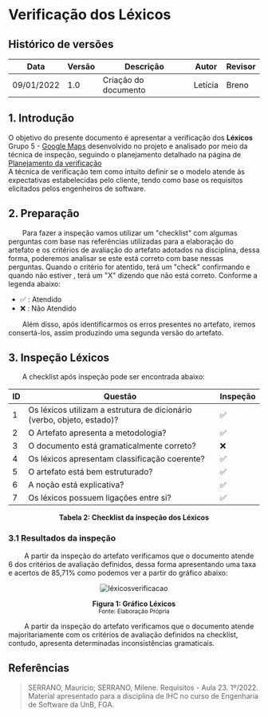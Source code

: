 # Verificação dos Léxicos

## Histórico de versões
| Data       | Versão | Descrição            | Autor                                         | Revisor                                      |
| ---------- | ------ | -------------------- | --------------------------------------------- | -------------------------------------------- |
| 09/01/2022 | 1.0    | Criação do documento | Letícia | Breno |
## 1. Introdução

O objetivo do presente documento é apresentar a verificação dos **Léxicos** Grupo 5 - [Google Maps](https://requisitos-de-software.github.io/2022.2-GoogleMaps/)  desenvolvido no projeto e analisado por meio da técnica de inspeção, seguindo o planejamento detalhado na página de [Planejamento da verificação](../planejamento.md)
<br>A técnica de verificação tem como intuito definir se o modelo atende às expectativas estabelecidas pelo cliente, tendo como base os requisitos elicitados pelos engenheiros de software.


## 2. Preparação

&emsp;&emsp;Para fazer a inspeção vamos utilizar um "checklist" com algumas perguntas com base nas referências utilizadas para a elaboração do artefato e os critérios de avaliação do artefato adotados na disciplina, dessa forma, poderemos analisar se este está correto com base nessas perguntas. Quando o critério for atentido, terá um "check" confirmando e quando não estiver , terá um "X" dizendo que não está correto. Conforme a legenda abaixo:

- ✅ : Atendido
- ❌ : Não Atendido

&emsp;&emsp;Além disso, após identificarmos os erros presentes no artefato, iremos consertá-los, assim produzindo uma segunda versão do artefato.

## 3. Inspeção Léxicos

&emsp;&emsp;A checklist após inspeção pode ser encontrada abaixo:

<center>

|ID|Questão| Inspeção |
|-----------|-------------|-------------|
| 1 | Os léxicos utilizam a estrutura de dicionário (verbo, objeto, estado)? | ✅ |
| 2 | O Artefato apresenta a metodologia? | ✅ |
| 3 | O documento está gramaticalmente correto?| ❌ |
| 4 | Os léxicos apresentam classificação coerente? |✅ |
| 5 | O artefato está bem estruturado? |✅ |
| 6 | A noção está explicativa? |✅ |
| 7 | Os léxicos possuem ligações entre si? |✅ |


</center>

<figcaption align='center'>
    <b>Tabela 2: Checklist da inspeção dos Léxicos </b>
</figcaption>

### 3.1 Resultados da inspeção
&emsp;&emsp; A partir da inspeção do artefato verificamos que o documento atende 6 dos critérios de avaliação definidos, dessa forma apresentando uma taxa e acertos de 85,71% como podemos ver a partir do gráfico abaixo:

<center>

![léxicosverificacao](https://user-images.githubusercontent.com/72623771/211195187-868024a6-b8b2-4e99-ae91-e8f99992dd8c.png)


</center>

<figcaption align='center'>
    <b>Figura 1: Gráfico Léxicos  </b>
    <br><small> Fonte: Elaboração Própria </small>
</figcaption>


&emsp;&emsp; A partir da inspeção do artefato verificamos que o documento atende majoritariamente com os critérios de avaliação definidos na checklist, contudo, apresenta determinadas inconsistências gramaticais.


## Referências

> SERRANO, Maurício; SERRANO, Milene. Requisitos - Aula 23. 1º/2022. Material apresentado para a disciplina de IHC no curso de Engenharia de Software da UnB, FGA.
